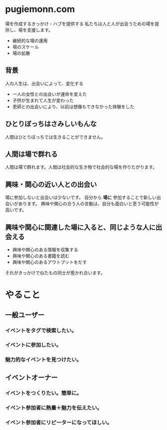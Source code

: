 # pugiemonn.com
場を作成するきっかけ・ハブを提供する
私たちは人と人が出会うための場を提供し、場を支援します。

* 継続的な場の運用
* 場のスケール
* 場の拡散

## 背景
人の人生は、出会いによって、変化する

* 一人の女性との出会いが運命を変えた
* 子供が生まれて人生が変わった
* 恩師との出会いにより、以前は想像もできなかった体験をした

## ひとりぼっちはさみしいもんな
人間はひとりぼっちでは生きることができません。

## 人間は場で群れる
人間は場で群れます。人間は社会的な生き物で社会的な場を作りたがります。

## 興味・関心の近い人との出会い
場に参加しないと出会いは少ないです。
自分から **場に** 参加することで新しい出会いがあります。
興味や関心の合う人の言動は、自分も面白いと思う可能性が高いです。

## 興味や関心に関連した場に入ると、同じような人に出会える

* 興味や関心のある情報を収集する
* 興味や関心のある書籍を読む
* 興味や関心のあるアウトプットをだす

それがきっかけで似たもの同士が惹かれ合います。

# やること
## 一般ユーザー
### イベントをタグで検索したい。
### イベントに参加したい。
### 魅力的なイベントを見つけたい。
## イベントオーナー
### イベントをつくりたい。簡単に。
### イベント参加者に熱量＋魅力を伝えたい。
### イベント参加者にリピーターになってほしい。
